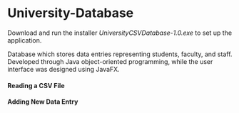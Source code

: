 # University-Database

Download and run the installer *UniversityCSVDatabase-1.0.exe* to set up the application.

Database which stores data entries representing students, faculty, and staff. Developed through Java object-oriented programming, while the user interface was designed using JavaFX.

#### Reading a CSV File

#### Adding New Data Entry
